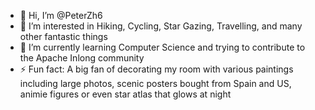 - 👋 Hi, I’m @PeterZh6
- 👀 I’m interested in Hiking, Cycling, Star Gazing, Travelling, and many other fantastic things
- 🌱 I’m currently learning Computer Science and trying to contribute to the Apache Inlong community
- ⚡ Fun fact: A big fan of decorating my room with various paintings including large photos, scenic posters bought from Spain and US, animie figures or even star atlas that glows at night

<!---
PeterZh6/PeterZh6 is a ✨ special ✨ repository because its `README.md` (this file) appears on your GitHub profile.
You can click the Preview link to take a look at your changes.
--->
